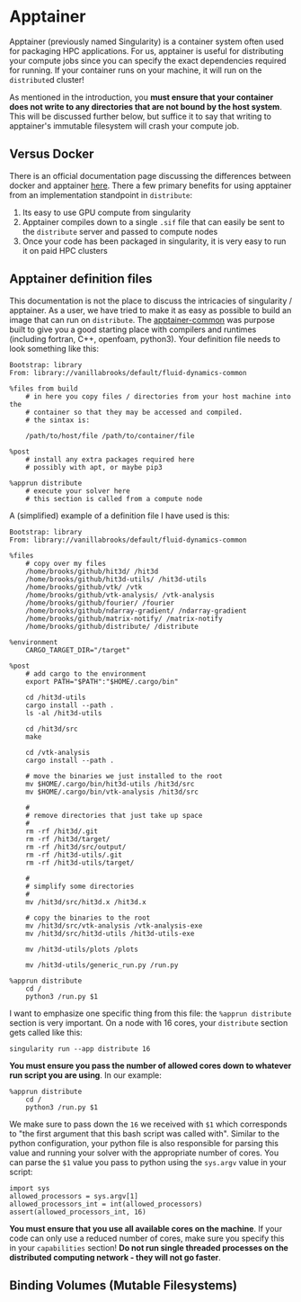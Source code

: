 # Apptainer

Apptainer (previously named Singularity) is a container system often used for packaging HPC applications. For us,
apptainer is useful for distributing your compute jobs since you can specify the exact dependencies required
for running. If your container runs on your machine, it will run on the `distribute`d cluster!

As mentioned in the introduction, you **must ensure that your container does not write to any directories that are not bound by the host
system**. This will be discussed further below, but suffice it to say that writing to apptainer's immutable filesystem
will crash your compute job.

## Versus Docker

There is an official documentation page discussing the differences between docker
and apptainer [here](https://apptainer.org/user-docs/master/singularity_and_docker.html). There a few primary
benefits for using apptainer from an implementation standpoint in `distribute`:

1. Its easy to use GPU compute from singularity
2. Apptainer compiles down to a single `.sif` file that can easily be sent to the `distribute` server and passed to compute nodes
3. Once your code has been packaged in singularity, it is very easy to run it on paid HPC clusters

## Apptainer definition files

This documentation is not the place to discuss the intricacies of singularity / apptainer. As a user, we have tried to make
it as easy as possible to build an image that can run on `distribute`. 
The [apptainer-common](https://github.com/Fluid-Dynamics-Group/apptainer-common) was purpose built to give you a good
starting place with compilers and runtimes (including fortran, C++, openfoam, python3). Your definition file
needs to look something like this:

```
Bootstrap: library
From: library://vanillabrooks/default/fluid-dynamics-common

%files from build
    # in here you copy files / directories from your host machine into the 
	# container so that they may be accessed and compiled. 
	# the sintax is:

	/path/to/host/file /path/to/container/file

%post
    # install any extra packages required here
	# possibly with apt, or maybe pip3

%apprun distribute
    # execute your solver here
	# this section is called from a compute node
```

A (simplified) example of a definition file I have used is this:

```
Bootstrap: library
From: library://vanillabrooks/default/fluid-dynamics-common

%files
	# copy over my files
	/home/brooks/github/hit3d/ /hit3d
	/home/brooks/github/hit3d-utils/ /hit3d-utils
	/home/brooks/github/vtk/ /vtk
	/home/brooks/github/vtk-analysis/ /vtk-analysis
	/home/brooks/github/fourier/ /fourier
	/home/brooks/github/ndarray-gradient/ /ndarray-gradient
	/home/brooks/github/matrix-notify/ /matrix-notify
	/home/brooks/github/distribute/ /distribute

%environment
	CARGO_TARGET_DIR="/target"

%post
	# add cargo to the environment
	export PATH="$PATH":"$HOME/.cargo/bin"

	cd /hit3d-utils
	cargo install --path .
	ls -al /hit3d-utils

	cd /hit3d/src
	make

	cd /vtk-analysis
	cargo install --path .

	# move the binaries we just installed to the root
	mv $HOME/.cargo/bin/hit3d-utils /hit3d/src
	mv $HOME/.cargo/bin/vtk-analysis /hit3d/src

	#
	# remove directories that just take up space
	#
	rm -rf /hit3d/.git
	rm -rf /hit3d/target/
	rm -rf /hit3d/src/output/
	rm -rf /hit3d-utils/.git
	rm -rf /hit3d-utils/target/

	#
	# simplify some directories
	#
	mv /hit3d/src/hit3d.x /hit3d.x

	# copy the binaries to the root
	mv /hit3d/src/vtk-analysis /vtk-analysis-exe
	mv /hit3d/src/hit3d-utils /hit3d-utils-exe

	mv /hit3d-utils/plots /plots

	mv /hit3d-utils/generic_run.py /run.py

%apprun distribute
	cd /
	python3 /run.py $1
```

I want to emphasize one specific thing from this file: the `%apprun distribute` section is very important. On a node 
with 16 cores, your `distribute` section gets called like this:

```
singularity run --app distribute 16
```

**You must ensure you pass the number of allowed cores down to whatever run script you are using**. In our example:

```
%apprun distribute
	cd /
	python3 /run.py $1
```

We make sure to pass down the `16` we received with `$1` which corresponds to "the first argument that this bash script was 
called with". Similar to the python configuration, your python file is also responsible for parsing this value and running 
your solver with the appropriate number of cores. You can parse the `$1` value you pass to python using the `sys.argv` value 
in your script:

```
import sys
allowed_processors = sys.argv[1]
allowed_processors_int = int(allowed_processors)
assert(allowed_processors_int, 16)
```

**You must ensure that you use all available cores on the machine**. If your code can only use a reduced number
of cores, make sure you specify this in your `capabilities` section! **Do not run single threaded
processes on the distributed computing network - they will not go faster**.

## Binding Volumes (Mutable Filesystems)
